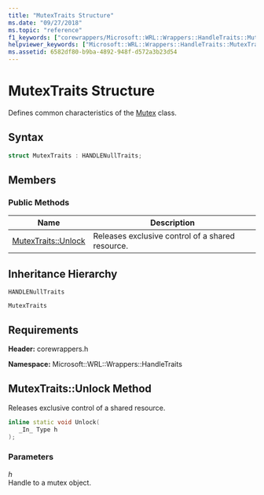 ```yaml
---
title: "MutexTraits Structure"
ms.date: "09/27/2018"
ms.topic: "reference"
f1_keywords: ["corewrappers/Microsoft::WRL::Wrappers::HandleTraits::MutexTraits", "corewrappers/Microsoft::WRL::Wrappers::HandleTraits::MutexTraits::Unlock"]
helpviewer_keywords: ["Microsoft::WRL::Wrappers::HandleTraits::MutexTraits structure", "Microsoft::WRL::Wrappers::HandleTraits::MutexTraits::Unlock method"]
ms.assetid: 6582df80-b9ba-4892-948f-d572a3b23d54
---
```

# MutexTraits Structure

Defines common characteristics of the [Mutex](mutex-class.md) class.

## Syntax

```cpp
struct MutexTraits : HANDLENullTraits;
```

## Members

### Public Methods

Name                           | Description
------------------------------ | ------------------------------------------------
[MutexTraits::Unlock](#unlock) | Releases exclusive control of a shared resource.

## Inheritance Hierarchy

`HANDLENullTraits`

`MutexTraits`

## Requirements

**Header:** corewrappers.h

**Namespace:** Microsoft::WRL::Wrappers::HandleTraits

## <a name="unlock"></a>MutexTraits::Unlock Method

Releases exclusive control of a shared resource.

```cpp
inline static void Unlock(
   _In_ Type h
);
```

### Parameters

*h*<br/>
Handle to a mutex object.
